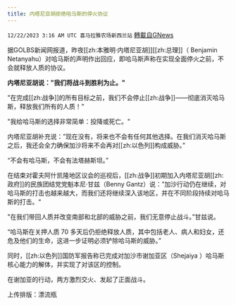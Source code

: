 ```yaml
---
title: 内塔尼亚胡拒绝哈马斯的停火协议
---
```

`12/22/2023 3:16 AM UTC 喜马拉雅农场新西兰站` [轉載自GNews](https://gnews.org/articles/2138652)

据GOLBS新闻网报道，昨夜[[zh:本雅明·内塔尼亚胡]][[zh:总理]]（ Benjamin Netanyahu）对哈马斯的声明作出回应，即哈马斯声称在实现全面停火之前，不会就释放人质的协议。

**内塔尼亚胡说："我们将战斗到胜利为止。"**

"在完成[[zh:战争]]的所有目标之前，我们不会停止[[zh:战争]]——彻底消灭哈马斯，释放我们所有的人质！”

"我给哈马斯的选择非常简单：投降或死亡。"

内塔尼亚胡补充说：”现在没有，将来也不会有任何其他选择。在我们消灭哈马斯之后，我还会全力确保加沙将来不会再对[[zh:以色列]]构成威胁。”

“不会有哈马斯，不会有法塔赫斯坦。”

在结束对霍夫阿什凯隆地区议会的巡视后，[[zh:战争]]初期加入内塔尼亚胡[[zh:政府]]的民族团结党党魁本尼·甘兹（Benny Gantz）说：”加沙行动仍在继续，对哈马斯的打击也越来越大，而我们还将继续深入该地区，并在不同阶段持续对哈马斯的打击。“

"在我们带回人质并改变南部和北部的威胁之前，我们无意停止战斗。”甘兹说。

“哈马斯在关押人质 70 多天后仍拒绝释放人质，其中包括老人、病人和妇女，还危及他们的生命，这进一步证明必须铲除哈马斯的威胁。”

同时，[[zh:以色列]]国防军报告称已完成对加沙市谢加亚区（Shejaiya ）哈马斯核心能力的解体，并实现了对该区的控制。

在谢加亚的行动，两方激烈交火、发起了正面战斗。

上传排版：漂流瓶
